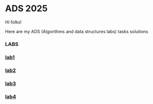 # ADS 2025

Hi folks!

Here are my ADS (Algorithms and data structures labs) tasks solutions

### LABS

### [lab1](./201/)

### [lab2](./202/)

### [lab3](./202/)

### [lab4](./202/)